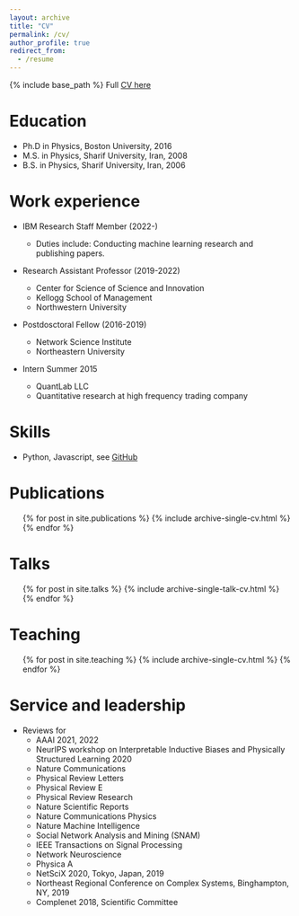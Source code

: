 ```yaml
---
layout: archive
title: "CV"
permalink: /cv/
author_profile: true
redirect_from:
  - /resume
---
```


{% include base_path %}
Full [CV here](https://nimadehmamy.github.io/files/CV_20221101_NDehmamy.pdf)  

Education
======
* Ph.D in Physics, Boston University, 2016
* M.S. in Physics, Sharif University, Iran, 2008
* B.S. in Physics, Sharif University, Iran, 2006

Work experience
======
* IBM Research Staff Member (2022-) 
  * Duties include: Conducting machine learning research and publishing papers. 

* Research Assistant Professor (2019-2022)
  * Center for Science of Science and Innovation
  * Kellogg School of Management
  * Northwestern University 

* Postdosctoral Fellow (2016-2019)
  * Network Science Institute
  * Northeastern University
 
* Intern Summer 2015 
  * QuantLab LLC
  * Quantitative research at high frequency trading company
  
Skills
======
* Python, Javascript, see [GitHub](https://github.com/nimadehmamy/) 

Publications
======
  <ul>{% for post in site.publications %}
    {% include archive-single-cv.html %}
  {% endfor %}</ul>
  
Talks
======
  <ul>{% for post in site.talks %}
    {% include archive-single-talk-cv.html %}
  {% endfor %}</ul>
  
Teaching
======
  <ul>{% for post in site.teaching %}
    {% include archive-single-cv.html %}
  {% endfor %}</ul>
  
Service and leadership
======
* Reviews for 
  * AAAI 2021, 2022
  * NeurIPS workshop on Interpretable Inductive Biases and Physically Structured Learning 2020
  * Nature Communications
  * Physical Review Letters
  * Physical Review E
  * Physical Review Research
  * Nature Scientific Reports
  * Nature Communications Physics
  * Nature Machine Intelligence
  * Social Network Analysis and Mining (SNAM)
  * IEEE Transactions on Signal Processing
  * Network Neuroscience
  * Physica A
  * NetSciX 2020, Tokyo, Japan, 2019
  * Northeast Regional Conference on Complex Systems, Binghampton, NY, 2019
  * Complenet 2018, Scientific Committee
